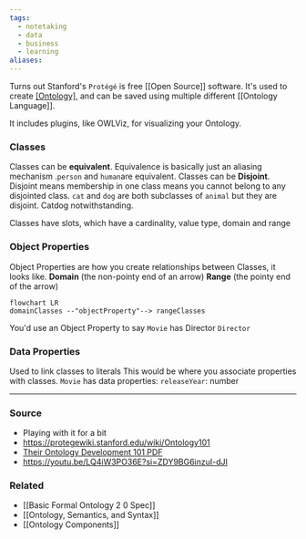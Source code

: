 ```yaml
---
tags:
  - notetaking
  - data
  - business
  - learning
aliases:
---
```

Turns out Stanford's `Protégé` is free [[Open Source]] software. It's used to create [[Ontology]](s), and can be saved using multiple different [[Ontology Language]].

It includes plugins, like OWLViz, for visualizing your Ontology. 

### Classes
Classes can be **equivalent**. Equivalence is basically just an aliasing mechanism .`person` and `human`are equivalent.
Classes can be **Disjoint**. Disjoint means membership in one class means you cannot belong to any disjointed class. `cat` and `dog` are both subclasses of `animal` but they are disjoint. Catdog notwithstanding.

Classes have slots, which have a cardinality, value type, domain and range 

### Object Properties
Object Properties are how you create relationships between Classes, it looks like.
**Domain** (the non-pointy end of an arrow)
**Range** (the pointy end of the arrow)

```mermaid
flowchart LR
domainClasses --"objectProperty"--> rangeClasses
```

You'd use an Object Property to say
`Movie` has Director `Director`
### Data Properties
Used to link classes to literals
This would be where you associate properties with classes. 
`Movie` has data properties:
	`releaseYear`: number

****
### Source
- Playing with it for a bit
- https://protegewiki.stanford.edu/wiki/Ontology101
- [Their Ontology Development 101 PDF](https://protege.stanford.edu/publications/ontology_development/ontology101.pdf)
- https://youtu.be/LQ4iW3PO36E?si=ZDY9BG6inzuI-dJI
### Related
- [[Basic Formal Ontology 2 0 Spec]]
- [[Ontology, Semantics, and Syntax]]
- [[Ontology Components]]